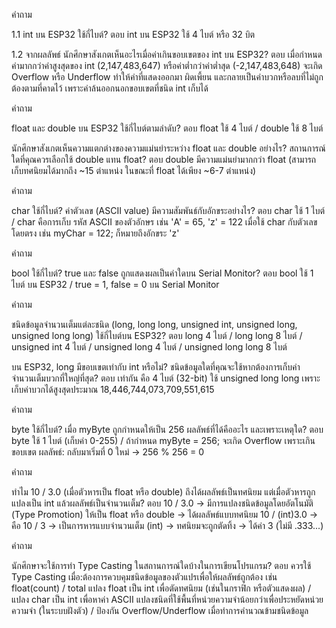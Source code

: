 คำถาม

1.1 int บน ESP32 ใช้กี่ไบต์?
ตอบ int บน ESP32 ใช้ 4 ไบต์ หรือ 32 บิต

1.2 จากผลลัพธ์ นักศึกษาสังเกตเห็นอะไรเมื่อค่าเกินขอบเขตของ int บน ESP32?
ตอบ เมื่อกำหนดค่ามากกว่าค่าสูงสุดของ int (2,147,483,647) หรือค่าต่ำกว่าค่าต่ำสุด (-2,147,483,648) จะเกิด Overflow หรือ Underflow ทำให้ค่าที่แสดงออกมา ผิดเพี้ยน และกลายเป็นค่าบวกหรือลบที่ไม่ถูกต้องตามที่คาดไว้ เพราะค่าล้นออกนอกขอบเขตที่ชนิด int เก็บได้

คำถาม

float และ double บน ESP32 ใช้กี่ไบต์ตามลำดับ?
ตอบ float ใช้ 4 ไบต์ / double ใช้ 8 ไบต์

นักศึกษาสังเกตเห็นความแตกต่างของความแม่นยำระหว่าง float และ double อย่างไร? สถานการณ์ใดที่คุณควรเลือกใช้ double แทน float?
ตอบ double มีความแม่นยำมากกว่า float (สามารถเก็บทศนิยมได้มากถึง ~15 ตำแหน่ง ในขณะที่ float ได้เพียง ~6-7 ตำแหน่ง)

คำถาม

char ใช้กี่ไบต์? ค่าตัวเลข (ASCII value) มีความสัมพันธ์กับอักขระอย่างไร?
ตอบ char ใช้ 1 ไบต์ / char คือการเก็บ รหัส ASCII ของตัวอักษร เช่น 'A' = 65, 'z' = 122
เมื่อใช้ char กับตัวเลขโดยตรง เช่น myChar = 122; ก็หมายถึงอักขระ 'z'

คำถาม

bool ใช้กี่ไบต์? true และ false ถูกแสดงผลเป็นค่าใดบน Serial Monitor?
ตอบ bool ใช้ 1 ไบต์ บน ESP32 / true = 1, false = 0 บน Serial Monitor

คำถาม

ชนิดข้อมูลจำนวนเต็มแต่ละชนิด (long, long long, unsigned int, unsigned long, unsigned long long) ใช้กี่ไบต์บน ESP32?
ตอบ long	4 ไบต์ / long long	8 ไบต์ / unsigned int	4 ไบต์ / unsigned long	4 ไบต์ / unsigned long long	8 ไบต์

บน ESP32, long มีขอบเขตเท่ากับ int หรือไม่? ชนิดข้อมูลใดที่คุณจะใช้หากต้องการเก็บค่าจำนวนเต็มบวกที่ใหญ่ที่สุด?
ตอบ  เท่ากัน คือ 4 ไบต์ (32-bit) ใช้ unsigned long long เพราะเก็บค่าบวกได้สูงสุดประมาณ 18,446,744,073,709,551,615

คำถาม

byte ใช้กี่ไบต์? เมื่อ myByte ถูกกำหนดให้เป็น 256 ผลลัพธ์ที่ได้คืออะไร และเพราะเหตุใด?
ตอบ byte ใช้ 1 ไบต์ (เก็บค่า 0-255) / ถ้ากำหนด myByte = 256; จะเกิด Overflow เพราะเกินขอบเขต
ผลลัพธ์: กลับมาเริ่มที่ 0 ใหม่ → 256 % 256 = 0

คำถาม

ทำไม 10 / 3.0 (เมื่อตัวหารเป็น float หรือ double) ถึงได้ผลลัพธ์เป็นทศนิยม แต่เมื่อตัวหารถูกแปลงเป็น int แล้วผลลัพธ์เป็นจำนวนเต็ม?
ตอบ 10 / 3.0 → มีการแปลงชนิดข้อมูลโดยอัตโนมัติ (Type Promotion) ให้เป็น float หรือ double → ได้ผลลัพธ์แบบทศนิยม
10 / (int)3.0 → คือ 10 / 3 → เป็นการหารแบบจำนวนเต็ม (int) → ทศนิยมจะถูกตัดทิ้ง → ได้ค่า 3 (ไม่มี .333...)

คำถาม

นักศึกษาจะใช้การทำ Type Casting ในสถานการณ์ใดบ้างในการเขียนโปรแกรม?
ตอบ ควรใช้ Type Casting เมื่อ:ต้องการควบคุมชนิดข้อมูลของตัวแปรเพื่อให้ผลลัพธ์ถูกต้อง เช่น float(count) / total
แปลง float เป็น int เพื่อตัดทศนิยม (เช่นในกราฟิก หรือตัวแสดงผล) / แปลง char เป็น int เพื่อหาค่า ASCII
แปลงชนิดที่ใช้พื้นที่หน่วยความจำน้อยกว่าเพื่อประหยัดหน่วยความจำ (ในระบบฝังตัว) / ป้องกัน Overflow/Underflow เมื่อทำการคำนวณข้ามชนิดข้อมูล

